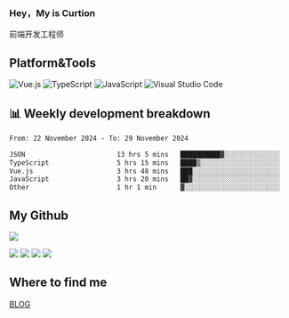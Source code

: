 ### Hey，My is Curtion
前端开发工程师
## Platform&Tools

![Vue.js](https://img.shields.io/badge/-Vue.js-4FC08D?style=flat-square&logo=Vue.js&logoColor=white)
![TypeScript](https://img.shields.io/badge/-TypeScript-007ACC?style=flat-square&logo=typescript&logoColor=white)
![JavaScript](https://img.shields.io/badge/-JavaScript-F7DF1E?style=flat-square&logo=javascript&logoColor=black)
![Visual Studio Code](https://img.shields.io/badge/-VSCode-007ACC?style=flat-square&logo=Visual-Studio-Code&logoColor=white)

## 📊 Weekly development breakdown

<!--START_SECTION:waka-->

```txt
From: 22 November 2024 - To: 29 November 2024

JSON                       13 hrs 5 mins   ██████████▓░░░░░░░░░░░░░░   42.34 %
TypeScript                 5 hrs 15 mins   ████▒░░░░░░░░░░░░░░░░░░░░   17.01 %
Vue.js                     3 hrs 48 mins   ███░░░░░░░░░░░░░░░░░░░░░░   12.31 %
JavaScript                 3 hrs 20 mins   ██▓░░░░░░░░░░░░░░░░░░░░░░   10.84 %
Other                      1 hr 1 min      ▓░░░░░░░░░░░░░░░░░░░░░░░░   03.30 %
```

<!--END_SECTION:waka-->

## My Github

![](http://github-profile-summary-cards.vercel.app/api/cards/profile-details?username=curtion&theme=nord_bright)

![](http://github-profile-summary-cards.vercel.app/api/cards/stats?username=curtion&theme=nord_bright)
![](http://github-profile-summary-cards.vercel.app/api/cards/productive-time?username=curtion&theme=nord_bright&utcOffset=8)
![](http://github-profile-summary-cards.vercel.app/api/cards/repos-per-language?username=curtion&theme=nord_bright)
![](http://github-profile-summary-cards.vercel.app/api/cards/most-commit-language?username=curtion&theme=nord_bright)

## Where to find me

[BLOG](https://blog.3gxk.net)
